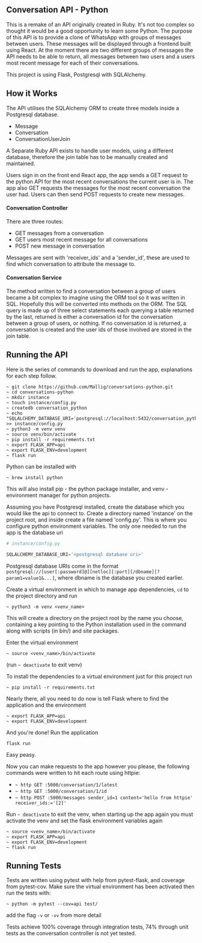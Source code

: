## Conversation API - Python

This is a remake of an API originally created in Ruby. It's not too complex so thought it would be a good opportunity to learn some Python.
The purpose of this API is to provide a clone of WhatsApp with groups of messages between users. These messages will be displayed through a frontend built using React. At the moment there are two different groups of messages the API needs to be able to return, all messages between two users and a users most recent message for each of their conversations.

This project is using Flask, Postgresql with SQLAlchemy.

## How it Works

The API utilises the SQLAlchemy ORM to create three models inside a Postgresql database. 
 * Message
 * Conversation
 * ConversationUserJoin

A Separate Ruby API exists to handle user models, using a different database, therefore the join table has to be manually created and maintained.

Users sign in on the front end React app, the app sends a GET request to the python API for the most recent conversations the current user is in. The app also GET requests the messages for the most recent conversation the user had. Users can then send POST requests to create new messages.

#### Conversation Controller

There are three routes:
 * GET messages from a conversation
 * GET users most recent message for all conversations
 * POST new message in conversation

Messages are sent with 'receiver_ids' and a 'sender_id', these are used to find which conversation to attribute the message to.

#### Conversation Service

The method written to find a conversation between a group of users became a bit complex to imagine using the ORM tool so it was written in SQL. Hopefully this will be converted into methods on the ORM. The SQL query is made up of three select statements each querying a table returned by the last, returned is either a conversation id for the conversation between a group of users, or nothing. If no conversation id is returned, a conversation is created and the user ids of those involved are stored in the join table.

## Running the API

Here is the series of commands to download and run the app, explanations for each step follow.

```shell
~ git clone https://github.com/Mallig/conversations-python.git
~ cd conversations-python
~ mkdir instance
~ touch instance/config.py
~ createdb conversation_python
~ echo "SQLALCHEMY_DATABASE_URI='postgresql://localhost:5432/conversation_python'" >> instance/config.py
~ python3 -m venv venv
~ source venv/bin/activate
~ pip install -r requirements.txt
~ export FLASK_APP=api
~ export FLASK_ENV=development
~ flask run
```

Python can be installed with

```shell
~ brew install python
```

This will also install pip - the python package installer, and venv - environment manager for python projects.

Assuming you have Postgresql installed, create the database which you would like the api to connect to. Create a directory named 'instance' on the project root, and inside create a file named 'config.py'. This is where you configure python environment variables. The only one needed to run the app is the database uri

```python
# instance/config.py

SQLALCHEMY_DATABASE_URI='<postgresql database uri>'
```

Postgresql database URIs come in the format `postgresql://[user[:password]@][netloc][:port][/dbname][?param1=value1&...]`, where dbname is the database you created earlier.

Create a virtual environment in which to manage app dependencies, `cd` to the project directory and run

```shell
~ python3 -m venv <venv_name>
```

This will create a directory on the project root by the name you choose, containing a key pointing to the Python installation used in the command along with scripts (in bin/) and site packages.

Enter the virtual environment

```shell
~ source <venv_name>/bin/activate
``` 
 
(run `~ deactivate` to exit venv)

To install the dependencies to a virtual environment just for this project run 

```shell
~ pip install -r requirements.txt
```

Nearly there, all you need to do now is tell Flask where to find the application and the environment

```shell
~ export FLASK_APP=api
~ export FLASK_ENV=development
```

And you're done! Run the application

```shell
flask run
```

Easy peasy.

Now you can make requests to the app however you please, the following commands were written to hit each route using httpie:
 - `~ http GET :5000/conversation/1/latest`
 - `~ http GET :5000/conversation/1/id`
 - `~ http POST :5000/messages sender_id=1 content='hello from httpie' receiver_ids:='[2]'`

Run `~ deactivate` to exit the venv, when starting up the app again you must activate the venv and set the flask environment variables again

```shell
~ source <venv_name>/bin/activate
~ export FLASK_APP=api
~ export FLASK_ENV=development
~ flask run
```

## Running Tests

Tests are written using pytest with help from pytest-flask, and coverage from pytest-cov. Make sure the virtual environment has been activated then run the tests with:

```shell
~ python -m pytest --cov=api test/
```

add the flag `-v` or `-vv` from more detail

Tests achieve 100% coverage through integration tests, 74% through unit tests as the conversation controller is not yet tested.
